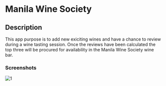 # Manila Wine Society

## Description

This app purpose is to add new exiciting wines and have a chance to review during a wine tasting session.  Once the reviews have been calculated the top three will be procured for availability in the Manila Wine Society wine bar.  

### Screenshots
![1](https://drive.google.com/file/d/1HsO_Dob5dgeaYs9Shzt4dlWhs0cKqWJd/view)





